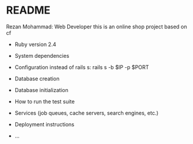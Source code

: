 # README
Rezan Mohammad: Web Developer
this is an online shop project based on cf

* Ruby version
 2.4
* System dependencies

* Configuration
    instead of rails s:
    rails s -b $IP -p $PORT

* Database creation

* Database initialization

* How to run the test suite

* Services (job queues, cache servers, search engines, etc.)

* Deployment instructions

* ...
